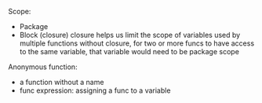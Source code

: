 Scope:
- Package
- Block (closure)
    closure helps us limit the scope of variables used by multiple functions
    without closure, for two or more funcs to have access to the same variable,
    that variable would need to be package scope

Anonymous function:
- a function without a name
- func expression: assigning a func to a variable